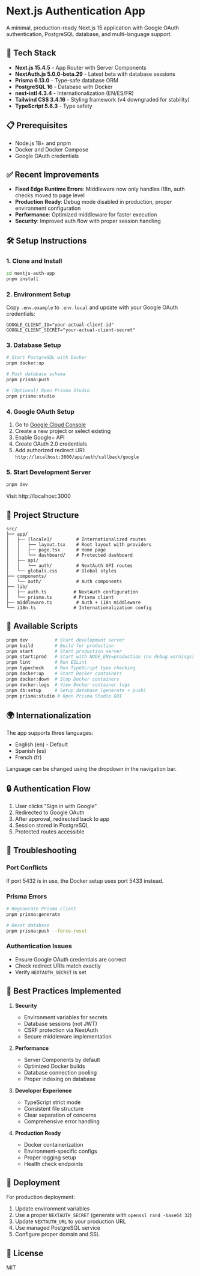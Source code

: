 # Next.js Authentication App

A minimal, production-ready Next.js 15 application with Google OAuth authentication, PostgreSQL database, and multi-language support.

## 🚀 Tech Stack

- **Next.js 15.4.5** - App Router with Server Components
- **NextAuth.js 5.0.0-beta.29** - Latest beta with database sessions
- **Prisma 6.13.0** - Type-safe database ORM
- **PostgreSQL 16** - Database with Docker
- **next-intl 4.3.4** - Internationalization (EN/ES/FR)
- **Tailwind CSS 3.4.16** - Styling framework (v4 downgraded for stability)
- **TypeScript 5.8.3** - Type safety

## 📋 Prerequisites

- Node.js 18+ and pnpm
- Docker and Docker Compose
- Google OAuth credentials

## ✅ Recent Improvements

- **Fixed Edge Runtime Errors**: Middleware now only handles i18n, auth checks moved to page level
- **Production Ready**: Debug mode disabled in production, proper environment configuration
- **Performance**: Optimized middleware for faster execution
- **Security**: Improved auth flow with proper session handling

## 🛠️ Setup Instructions

### 1. Clone and Install

```bash
cd nextjs-auth-app
pnpm install
```

### 2. Environment Setup

Copy `.env.example` to `.env.local` and update with your Google OAuth credentials:

```env
GOOGLE_CLIENT_ID="your-actual-client-id"
GOOGLE_CLIENT_SECRET="your-actual-client-secret"
```

### 3. Database Setup

```bash
# Start PostgreSQL with Docker
pnpm docker:up

# Push database schema
pnpm prisma:push

# (Optional) Open Prisma Studio
pnpm prisma:studio
```

### 4. Google OAuth Setup

1. Go to [Google Cloud Console](https://console.cloud.google.com/)
2. Create a new project or select existing
3. Enable Google+ API
4. Create OAuth 2.0 credentials
5. Add authorized redirect URI: `http://localhost:3000/api/auth/callback/google`

### 5. Start Development Server

```bash
pnpm dev
```

Visit http://localhost:3000

## 📁 Project Structure

```
src/
├── app/
│   ├── [locale]/         # Internationalized routes
│   │   ├── layout.tsx    # Root layout with providers
│   │   ├── page.tsx      # Home page
│   │   └── dashboard/    # Protected dashboard
│   ├── api/
│   │   └── auth/         # NextAuth API routes
│   └── globals.css       # Global styles
├── components/
│   └── auth/             # Auth components
├── lib/
│   ├── auth.ts          # NextAuth configuration
│   └── prisma.ts        # Prisma client
├── middleware.ts         # Auth + i18n middleware
└── i18n.ts              # Internationalization config
```

## 🔧 Available Scripts

```bash
pnpm dev          # Start development server
pnpm build        # Build for production
pnpm start        # Start production server
pnpm start:prod   # Start with NODE_ENV=production (no debug warnings)
pnpm lint         # Run ESLint
pnpm typecheck    # Run TypeScript type checking
pnpm docker:up    # Start Docker containers
pnpm docker:down  # Stop Docker containers
pnpm docker:logs  # View Docker container logs
pnpm db:setup     # Setup database (generate + push)
pnpm prisma:studio # Open Prisma Studio GUI
```

## 🌍 Internationalization

The app supports three languages:
- English (en) - Default
- Spanish (es)
- French (fr)

Language can be changed using the dropdown in the navigation bar.

## 🔒 Authentication Flow

1. User clicks "Sign in with Google"
2. Redirected to Google OAuth
3. After approval, redirected back to app
4. Session stored in PostgreSQL
5. Protected routes accessible

## 🐛 Troubleshooting

### Port Conflicts
If port 5432 is in use, the Docker setup uses port 5433 instead.

### Prisma Errors
```bash
# Regenerate Prisma client
pnpm prisma:generate

# Reset database
pnpm prisma:push --force-reset
```

### Authentication Issues
- Ensure Google OAuth credentials are correct
- Check redirect URIs match exactly
- Verify `NEXTAUTH_SECRET` is set

## 📝 Best Practices Implemented

1. **Security**
   - Environment variables for secrets
   - Database sessions (not JWT)
   - CSRF protection via NextAuth
   - Secure middleware implementation

2. **Performance**
   - Server Components by default
   - Optimized Docker builds
   - Database connection pooling
   - Proper indexing on database

3. **Developer Experience**
   - TypeScript strict mode
   - Consistent file structure
   - Clear separation of concerns
   - Comprehensive error handling

4. **Production Ready**
   - Docker containerization
   - Environment-specific configs
   - Proper logging setup
   - Health check endpoints

## 🚀 Deployment

For production deployment:

1. Update environment variables
2. Use a proper `NEXTAUTH_SECRET` (generate with `openssl rand -base64 32`)
3. Update `NEXTAUTH_URL` to your production URL
4. Use managed PostgreSQL service
5. Configure proper domain and SSL

## 📄 License

MIT